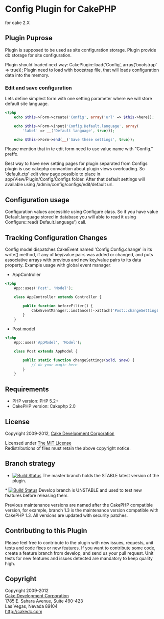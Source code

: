 # Config Plugin for CakePHP #

for cake 2.X

## Plugin Puprose ##

Plugin is supposed to be used as site configuration storage.
Plugin provide db storage for site configuration.

Plugin should loaded next way: CakePlugin::load('Config', array('bootstrap' => true));
Plugin need to load with bootstrap file, that will loads configuration data into the memory.

### Edit and save configuration ###

Lets define simplest form with one setting parameter where we will store default site language.
```php
<?php
	echo $this->Form->create('Config', array('url' => $this->here));

	echo $this->Form->input('Config.Default.language', array(
		'label' => __('Default language', true)));

	echo $this->Form->end(__('Save these settings', true));
```

Please mention that in te edit form need to use value name with "Config." preffx.

Best way to have new setting pages for plugin separated from Configs plugin is use cakephp convantion about plugin views overloading.  So 'default.ctp' edit view page possible to place in app/View/Plugin/Config/Configs folder. After that default settings will available using /admin/config/configs/edit/default url.

## Configuration usage ###

Configuration values accessible using Configure class. So if you have value Default.language stored in database you will able to read it using Configure::read('Default.language') call.

## Tracking Configuration Changes ##

Config model dispatches CakeEvent named 'Config.Config.change' in its write() method, if any of key/value pairs was added or changed, and puts associative arrays with previous and new key/value pairs to its data property. Example usage with global event manager:
* AppController
```php
<?php
	App::uses('Post', 'Model');

	class AppController extends Controller {

		public function beforeFilter() {
			CakeEventManager::instance()->attach('Post::changeSettings', 'Config.Config.change', array('passParams' => true));
		}
	}
```
* Post model
```php
<?php
	App::uses('AppModel', 'Model');

	class Post extends AppModel {

		public static function changeSettings($old, $new) {
			// do your magic here
		}
	}
```

## Requirements ##

* PHP version: PHP 5.2+
* CakePHP version: Cakephp 2.0

## License ##

Copyright 2009-2012, [Cake Development Corporation](http://cakedc.com)

Licensed under [The MIT License](http://www.opensource.org/licenses/mit-license.php)<br/>
Redistributions of files must retain the above copyright notice.

## Branch strategy ##

* [![Build Status](https://travis-ci.org/CakeDC/Config.png?branch=master)](https://travis-ci.org/CakeDC/Config) The master branch holds the STABLE latest version of the plugin.

* [![Build Status](https://travis-ci.org/CakeDC/Config.png?branch=develop)](https://travis-ci.org/CakeDC/Config) Develop branch is UNSTABLE and used to test new features before releasing them.

Previous maintenance versions are named after the CakePHP compatible version, for example, branch 1.3 is the maintenance version compatible with CakePHP 1.3.
All versions are updated with security patches.

## Contributing to this Plugin ##

Please feel free to contribute to the plugin with new issues, requests, unit tests and code fixes or new features. If you want to contribute some code, create a feature branch from develop, and send us your pull request. Unit tests for new features and issues detected are mandatory to keep quality high. 

## Copyright ###

Copyright 2009-2012<br/>
[Cake Development Corporation](http://cakedc.com)<br/>
1785 E. Sahara Avenue, Suite 490-423<br/>
Las Vegas, Nevada 89104<br/>
http://cakedc.com<br/>